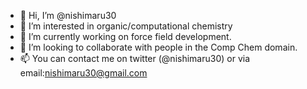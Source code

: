 - 👋 Hi, I’m @nishimaru30
- 👀 I’m interested in organic/computational chemistry
- 🌱 I’m currently working on force field development.  
- 💞️ I’m looking to collaborate with people in the Comp Chem domain. 
- 📫 You can contact me on twitter (@nishimaru30) or via email:nishimaru30@gmail.com 

<!---
nishimaru30/nishimaru30 is a ✨ special ✨ repository because its `README.md` (this file) appears on your GitHub profile.
You can click the Preview link to take a look at your changes.
--->
